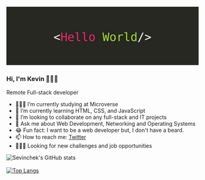 ![screenshot](./img/banner.png)

### Hi, I'm Kevin 👨🏽‍💻

<p>Remote Full-stack developer</p>

- 👨🏽‍💻 I’m currently studying at Microverse
- 🌱 I’m currently learning HTML, CSS, and JavaScript
- 👯 I’m looking to collaborate on any full-stack and IT projects
- 💬 Ask me about Web Development, Networking and Operating Systems
- 😂 Fun fact: I want to be a web developer but, I don't have a beard.
- 📫 How to reach me: [Twitter](https://www.twitter.com/sevinchek)
- 🕵🏽‍♂️ Looking for new challenges and job opportunities

![Sevinchek's GitHub stats](https://github-readme-stats.vercel.app/api?username=sevinchek&show_icons=true&theme=radical)  
<br>
[![Top Langs](https://github-readme-stats.vercel.app/api/top-langs/?username=sevinchek&layout=compact)](https://github.com/sevinchek/github-readme-stats)
